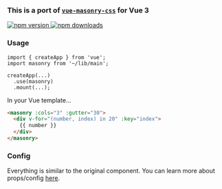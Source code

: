 ### This is a port of [`vue-masonry-css`](https://github.com/paulcollett/vue-masonry-css) for Vue 3

<a href="https://npmjs.org/package/vue-next-masonry">
	<img src="https://img.shields.io/npm/v/vue-next-masonry.svg?style=for-the-badge"  alt="npm version">
   
<a href="https://npmjs.org/package/vue-next-masonry">
	<img src="https://img.shields.io/npm/dm/vue-next-masonry?style=for-the-badge" alt="npm downloads">
</a>

### Usage

```TS
import { createApp } from 'vue';
import masonry from '~/lib/main';

createApp(...)
  .use(masonry)
  .mount(...);

```

In your Vue template...

```HTML
<masonry :cols="3" :gutter="30">
  <div v-for="(number, index) in 20" :key="index">
    {{ number }}
  </div>
</masonry>
```

### Config

Everything is similar to the original component. You can learn more about props/config [here](https://github.com/paulcollett/vue-masonry-css).
